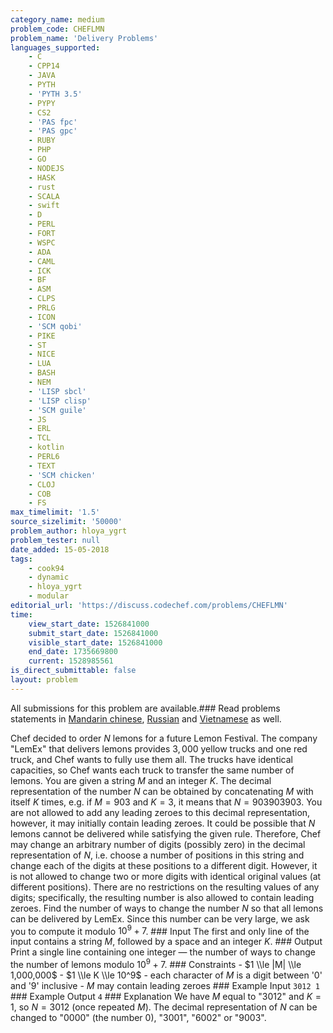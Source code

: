 ```yaml
---
category_name: medium
problem_code: CHEFLMN
problem_name: 'Delivery Problems'
languages_supported:
    - C
    - CPP14
    - JAVA
    - PYTH
    - 'PYTH 3.5'
    - PYPY
    - CS2
    - 'PAS fpc'
    - 'PAS gpc'
    - RUBY
    - PHP
    - GO
    - NODEJS
    - HASK
    - rust
    - SCALA
    - swift
    - D
    - PERL
    - FORT
    - WSPC
    - ADA
    - CAML
    - ICK
    - BF
    - ASM
    - CLPS
    - PRLG
    - ICON
    - 'SCM qobi'
    - PIKE
    - ST
    - NICE
    - LUA
    - BASH
    - NEM
    - 'LISP sbcl'
    - 'LISP clisp'
    - 'SCM guile'
    - JS
    - ERL
    - TCL
    - kotlin
    - PERL6
    - TEXT
    - 'SCM chicken'
    - CLOJ
    - COB
    - FS
max_timelimit: '1.5'
source_sizelimit: '50000'
problem_author: hloya_ygrt
problem_tester: null
date_added: 15-05-2018
tags:
    - cook94
    - dynamic
    - hloya_ygrt
    - modular
editorial_url: 'https://discuss.codechef.com/problems/CHEFLMN'
time:
    view_start_date: 1526841000
    submit_start_date: 1526841000
    visible_start_date: 1526841000
    end_date: 1735669800
    current: 1528985561
is_direct_submittable: false
layout: problem
---
```

All submissions for this problem are available.### Read problems statements in [Mandarin chinese](http://www.codechef.com/download/translated/COOK94/mandarin/CHEFLMN.pdf), [Russian](http://www.codechef.com/download/translated/COOK94/russian/CHEFLMN.pdf) and [Vietnamese](http://www.codechef.com/download/translated/COOK94/vietnamese/CHEFLMN.pdf) as well.

Chef decided to order $N$ lemons for a future Lemon Festival. The company "LemEx" that delivers lemons provides $3,000$ yellow trucks and one red truck, and Chef wants to fully use them all. The trucks have identical capacities, so Chef wants each truck to transfer the same number of lemons. You are given a string $M$ and an integer $K$. The decimal representation of the number $N$ can be obtained by concatenating $M$ with itself $K$ times, e.g. if $M = 903$ and $K = 3$, it means that $N = 903903903$. You are not allowed to add any leading zeroes to this decimal representation, however, it may initially contain leading zeroes. It could be possible that $N$ lemons cannot be delivered while satisfying the given rule. Therefore, Chef may change an arbitrary number of digits (possibly zero) in the decimal representation of $N$, i.e. choose a number of positions in this string and change each of the digits at these positions to a different digit. However, it is not allowed to change two or more digits with identical original values (at different positions). There are no restrictions on the resulting values of any digits; specifically, the resulting number is also allowed to contain leading zeroes. Find the number of ways to change the number $N$ so that all lemons can be delivered by LemEx. Since this number can be very large, we ask you to compute it modulo $10^9 + 7$. ### Input The first and only line of the input contains a string $M$, followed by a space and an integer $K$. ### Output Print a single line containing one integer — the number of ways to change the number of lemons modulo $10^9 + 7$. ### Constraints - $1 \\le |M| \\le 1,000,000$ - $1 \\le K \\le 10^9$ - each character of $M$ is a digit between '0' and '9' inclusive - $M$ may contain leading zeroes ### Example Input ``` 3012 1 ``` ### Example Output ``` 4 ``` ### Explanation We have $M$ equal to "3012" and $K = 1$, so $N = 3012$ (once repeated $M$). The decimal representation of $N$ can be changed to "0000" (the number $0$), "3001", "6002" or "9003".
